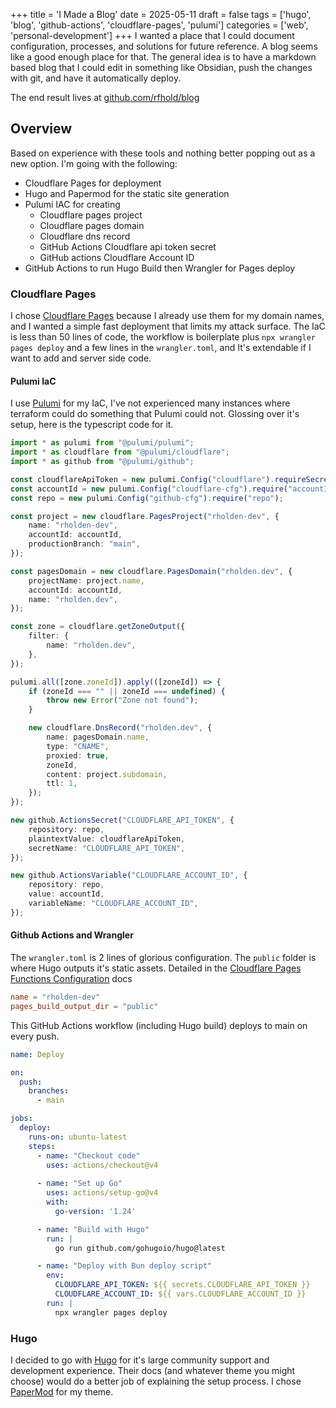 +++
title = 'I Made a Blog'
date = 2025-05-11
draft = false
tags = ['hugo', 'blog', 'github-actions', 'cloudflare-pages', 'pulumi']
categories = ['web', 'personal-development']
+++
I wanted a place that I could document configuration, processes, and solutions for future reference. A blog seems like a good enough place for that. The general idea is to have a markdown based blog that I could edit in something like Obsidian, push the changes with git, and have it automatically deploy.

The end result lives at [github.com/rfhold/blog](https://github.com/rfhold/blog)

## Overview

Based on experience with these tools and nothing better popping out as a new option. I'm going with the following:
- Cloudflare Pages for deployment
- Hugo and Papermod for the static site generation
- Pulumi IAC for creating
	- Cloudflare pages project
	- Cloudflare pages domain
	- Cloudflare dns record
	- GitHub Actions Cloudflare api token secret
	- GitHub actions Cloudflare Account ID
- GitHub Actions to run Hugo Build then Wrangler for Pages deploy

### Cloudflare Pages

I chose [Cloudflare Pages](https://developers.cloudflare.com/pages/) because I already use them for my domain names, and I wanted a simple fast deployment that limits my attack surface. The IaC is less than 50 lines of code, the workflow is boilerplate plus `npx wrangler pages deploy` and a few lines in the `wrangler.toml`, and It's extendable if I want to add and server side code.

#### Pulumi IaC
I use [Pulumi](https://www.pulumi.com/docs/iac/) for my IaC, I've not experienced many instances where terraform could do something that Pulumi could not. Glossing over it's setup, here is the typescript code for it.

```typescript
import * as pulumi from "@pulumi/pulumi";
import * as cloudflare from "@pulumi/cloudflare";
import * as github from "@pulumi/github";

const cloudflareApiToken = new pulumi.Config("cloudflare").requireSecret("apiToken");
const accountId = new pulumi.Config("cloudflare-cfg").require("accountId");
const repo = new pulumi.Config("github-cfg").require("repo");

const project = new cloudflare.PagesProject("rholden-dev", {
	name: "rholden-dev",
	accountId: accountId,
	productionBranch: "main",
});

const pagesDomain = new cloudflare.PagesDomain("rholden.dev", {
	projectName: project.name,
	accountId: accountId,
	name: "rholden.dev",
});

const zone = cloudflare.getZoneOutput({
	filter: {
		name: "rholden.dev",
	},
});

pulumi.all([zone.zoneId]).apply(([zoneId]) => {
	if (zoneId === "" || zoneId === undefined) {
		throw new Error("Zone not found");
	}

	new cloudflare.DnsRecord("rholden.dev", {
		name: pagesDomain.name,
		type: "CNAME",
		proxied: true,
		zoneId,
		content: project.subdomain,
		ttl: 1,
	});
});

new github.ActionsSecret("CLOUDFLARE_API_TOKEN", {
	repository: repo,
	plaintextValue: cloudflareApiToken,
	secretName: "CLOUDFLARE_API_TOKEN",
});

new github.ActionsVariable("CLOUDFLARE_ACCOUNT_ID", {
	repository: repo,
	value: accountId,
	variableName: "CLOUDFLARE_ACCOUNT_ID",
});
```

#### Github Actions and Wrangler

The `wrangler.toml` is 2 lines of glorious configuration. The `public` folder is where Hugo outputs it's static assets. Detailed in the [Cloudflare Pages Functions Configuration](https://developers.cloudflare.com/pages/functions/wrangler-configuration/#example-wrangler-file) docs
```toml
name = "rholden-dev"
pages_build_output_dir = "public"
```

This GitHub Actions workflow (including Hugo build) deploys to main on every push.

```yaml
name: Deploy

on:
  push:
    branches:
      - main

jobs:
  deploy:
    runs-on: ubuntu-latest
    steps:
      - name: "Checkout code"
        uses: actions/checkout@v4
      
      - name: "Set up Go"
        uses: actions/setup-go@v4
        with:
          go-version: '1.24'

      - name: "Build with Hugo"
        run: |
          go run github.com/gohugoio/hugo@latest

      - name: "Deploy with Bun deploy script"
        env: 
          CLOUDFLARE_API_TOKEN: ${{ secrets.CLOUDFLARE_API_TOKEN }}
          CLOUDFLARE_ACCOUNT_ID: ${{ vars.CLOUDFLARE_ACCOUNT_ID }}
        run: |
          npx wrangler pages deploy
```

### Hugo

I decided to go with [Hugo](https://gohugo.io/) for it's large community support and development experience. Their docs (and whatever theme you might choose) would do a better job of explaining the setup process. I chose [PaperMod](https://github.com/adityatelange/hugo-PaperMod) for my theme.
